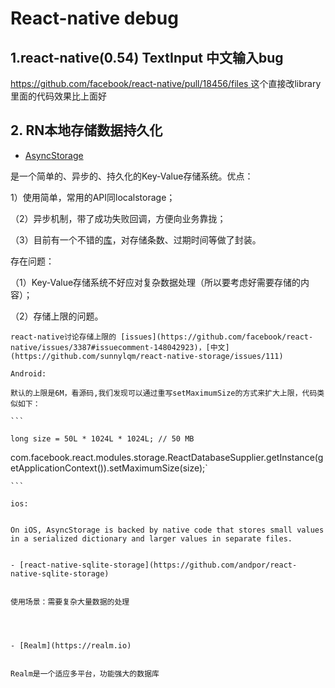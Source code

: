 # React-native debug

## 1.react-native(0.54) TextInput 中文输入bug

[https://github.com/facebook/react-native/pull/18456/files ](https://github.com/facebook/react-native/pull/18456/files )
这个直接改library 里面的代码效果比上面好

## 2. RN本地存储数据持久化

   - [AsyncStorage](https://facebook.github.io/react-native/docs/asyncstorage.html)
   
   是一个简单的、异步的、持久化的Key-Value存储系统。优点：
   
   1）使用简单，常用的API同localstorage；
   
  （2）异步机制，带了成功失败回调，方便向业务靠拢；
  
  （3）目前有一个不错的[库](https://github.com/sunnylqm/react-native-storage)，对存储条数、过期时间等做了封装。
  
  存在问题：
  
  （1）Key-Value存储系统不好应对复杂数据处理（所以要考虑好需要存储的内容）；
  
  （2）存储上限的问题。
  
    react-native讨论存储上限的 [issues](https://github.com/facebook/react-native/issues/3387#issuecomment-148042923)，[中文](https://github.com/sunnylqm/react-native-storage/issues/111) 
    
    Android:
    
    默认的上限是6M，看源码,我们发现可以通过重写setMaximumSize的方式来扩大上限，代码类似如下：
    
    ```
    
    long size = 50L * 1024L * 1024L; // 50 MB 
    
com.facebook.react.modules.storage.ReactDatabaseSupplier.getInstance(getApplicationContext()).setMaximumSize(size);`

    ```
    
    ios:
    
    
    On iOS, AsyncStorage is backed by native code that stores small values in a serialized dictionary and larger values in separate files.
    
    
    - [react-native-sqlite-storage](https://github.com/andpor/react-native-sqlite-storage)
    
    
    使用场景：需要复杂大量数据的处理
    
    
    
    
    - [Realm](https://realm.io)
    
    
    Realm是一个适应多平台，功能强大的数据库
    

